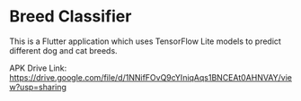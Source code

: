 # Breed Classifier

This is a Flutter application which uses TensorFlow Lite models to predict different dog and cat breeds.

APK Drive Link: https://drive.google.com/file/d/1NNifFOvQ9cYIniqAqs1BNCEAt0AHNVAY/view?usp=sharing
